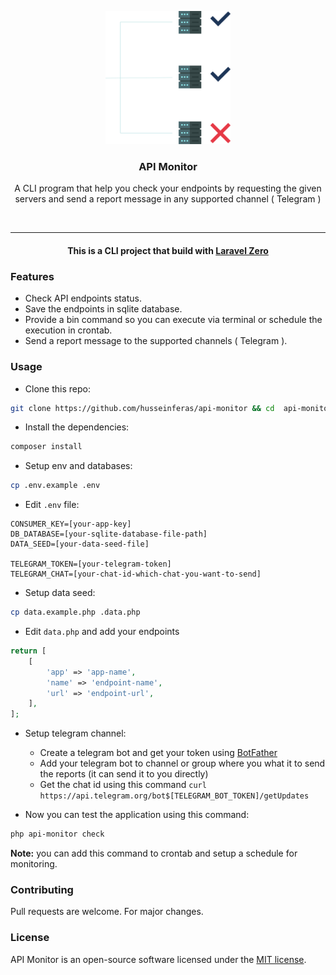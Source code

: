 <p align="center">
<img width="200" src="assets/api_m.svg" alt="API Monitor logo"></p>
<h3 align="center">API Monitor</h3>
<p align="center">A CLI program that help you check your endpoints by requesting the given servers and send a report message in any supported channel ( Telegram )</p>
<br>
<hr>


#### <center>This is a CLI project that build with <a href="https://laravel-zero.com">Laravel Zero</a></center>

### Features

* Check API endpoints status.
* Save the endpoints in sqlite database.
* Provide a bin command so you can execute via terminal or schedule the execution in crontab. 
* Send a report message to the supported channels ( Telegram ).

### Usage

* Clone this repo:

```bash
git clone https://github.com/husseinferas/api-monitor && cd  api-monitor
```

* Install the dependencies:
```bash
composer install
```

* Setup env and databases:
```bash
cp .env.example .env
```
* Edit `.env` file:
```dotenv
CONSUMER_KEY=[your-app-key]
DB_DATABASE=[your-sqlite-database-file-path]
DATA_SEED=[your-data-seed-file]

TELEGRAM_TOKEN=[your-telegram-token]
TELEGRAM_CHAT=[your-chat-id-which-chat-you-want-to-send]
```
* Setup data seed:

```bash
cp data.example.php .data.php
```
* Edit `data.php` and add your endpoints
```php
return [
    [
        'app' => 'app-name',
        'name' => 'endpoint-name',
        'url' => 'endpoint-url',
    ],
];
```

* Setup telegram channel:

  * Create a telegram bot and get your token using [BotFather](https://telegram.me/BotFather)
  * Add your telegram bot to channel or group where you what it to send the reports (it can send it to you directly)
  * Get the chat id using this command
``curl https://api.telegram.org/bot$[TELEGRAM_BOT_TOKEN]/getUpdates``

* Now you can test the application using this command:
```bash
php api-monitor check
```

**Note:** you can add this command to crontab and setup a schedule for monitoring. 


### Contributing

Pull requests are welcome. For major changes.

### License

API Monitor is an open-source software licensed under the [MIT license](https://github.com/husseinferas/api-monitor/blob/master/LICENSE).
